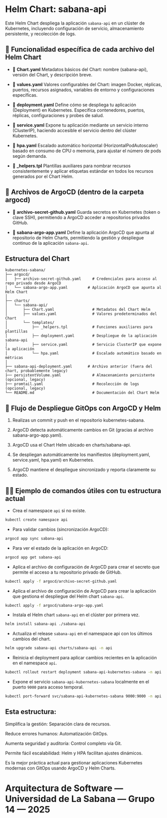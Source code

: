 # Helm Chart: sabana-api

Este Helm Chart despliega la aplicación `sabana-api` en un clúster de Kubernetes, incluyendo configuración de servicio, almacenamiento persistente, y recolección de logs.

## 📂 Funcionalidad específica de cada archivo del Helm Chart

- 📄 **Chart.yaml**	Metadatos básicos del Chart: nombre (sabana-api), versión del Chart, y descripción breve.


- 📄 **values.yaml**	Valores configurables del Chart: imagen Docker, réplicas, puertos, recursos asignados, variables de entorno y configuraciones específicas. 


- 📄 **deployment.yaml**	Define cómo se despliega tu aplicación (Deployment) en Kubernetes. Especifica contenedores, puertos, réplicas, configuraciones y probes de salud.


- 📄 **service.yaml**	Expone tu aplicación mediante un servicio interno (ClusterIP), haciendo accesible el servicio dentro del clúster Kubernetes.


- 📄 **hpa.yaml**	Escalado automático horizontal (HorizontalPodAutoscaler) basado en consumo de CPU o memoria, para ajustar el número de pods según demanda.


- 📄 **_helpers.tpl**	Plantillas auxiliares para nombrar recursos consistentemente y aplicar etiquetas estándar en todos los recursos generados por el Chart Helm.


## 📑 Archivos de ArgoCD (dentro de la carpeta argocd)

- 📄 **archivo-secret-github.yaml**	Guarda secretos en Kubernetes (token o clave SSH), permitiendo a ArgoCD acceder a repositorios privados GitHub.


- 📄 **sabana-argo-app.yaml**	Define la aplicación ArgoCD que apunta al repositorio de Helm Charts, permitiendo la gestión y despliegue continuo de la aplicación `sabana-api`.


## Estructura del Chart

```text
kubernetes-sabana/
├── argocd/
│   ├── archivo-secret-github.yaml     # Credenciales para acceso al repo privado desde ArgoCD
│   └── sabana-argo-app.yaml         # Aplicación ArgoCD que apunta al Helm Chart
│
├── charts/
│   └── sabana-api/
│       ├── Chart.yaml                 # Metadatos del Chart Helm
│       ├── values.yaml                # Valores predeterminados del Chart
│       └── templates/
│           ├── _helpers.tpl           # Funciones auxiliares para plantillas
│           ├── deployment.yaml        # Despliegue de la aplicación sabana-api
│           ├── service.yaml           # Servicio ClusterIP que expone la aplicación
│           └── hpa.yaml               # Escalado automático basado en métricas
│
├── sabana-api-deployment.yaml       # Archivo anterior (fuera del chart, probablemente legacy)
├── persistentVolume.yaml              # Almacenamiento persistente (opcional, legacy)
├── promtail.yaml                      # Recolección de logs (opcional, legacy)
└── README.md                          # Documentación del Chart Helm
```

## 🚀 Flujo de Despliegue GitOps con ArgoCD y Helm

1. Realizas un commit y push en el repositorio kubernetes-sabana.

2. ArgoCD detecta automáticamente cambios en Git (gracias al archivo sabana-argo-app.yaml).

3. ArgoCD usa el Chart Helm ubicado en charts/sabana-api.

4. Se despliegan automáticamente los manifiestos (deployment.yaml, service.yaml, hpa.yaml) en Kubernetes.

5. ArgoCD mantiene el despliegue sincronizado y reporta claramente su estado.


## 🧑‍💻 Ejemplo de comandos útiles con tu estructura actual
- Crea el namespace `api` si no existe.
```bash
kubectl create namespace api
```
- Para validar cambios (sincronización ArgoCD):
```bash
argocd app sync sabana-api
```

- Para ver el estado de la aplicación en ArgoCD:
```bash
argocd app get sabana-api
```

- Aplica el archivo de configuración de ArgoCD para crear el secreto que permite el acceso a tu repositorio privado de GitHub.
```bash
kubectl apply -f argocd/archivo-secret-github.yaml
```
- Aplica el archivo de configuración de ArgoCD para crear la aplicación que gestiona el despliegue del Helm chart `sabana-api`.
```bash
kubectl apply -f argocd/sabana-argo-app.yaml
```

- Instala el Helm chart `sabana-api` en el clúster por primera vez.
```bash
helm install sabana-api ./sabana-api
``` 

- Actualiza el release `sabana-api` en el namespace api con los últimos cambios del chart.
```bash
helm upgrade sabana-api charts/sabana-api -n api
``` 

- Reinicia el deployment para aplicar cambios recientes en la aplicación en el namespace `api`.
```bash
kubectl rollout restart deployment sabana-api-kubernetes-sabana -n api
``` 

- Expone el servicio `sabana-api-kubernetes-sabana` localmente en el puerto `9000` para acceso temporal.
```bash
kubectl port-forward svc/sabana-api-kubernetes-sabana 9000:9000 -n api
``` 


## Esta estructura:

Simplifica la gestión: Separación clara de recursos.

Reduce errores humanos: Automatización GitOps.

Aumenta seguridad y auditoría: Control completo vía Git.

Permite fácil escalabilidad: Helm y HPA facilitan ajustes dinámicos.


Es la mejor práctica actual para gestionar aplicaciones Kubernetes modernas con GitOps usando ArgoCD y Helm Charts.

# Arquitectura de Software — Universidad de La Sabana — Grupo 14 — 2025
